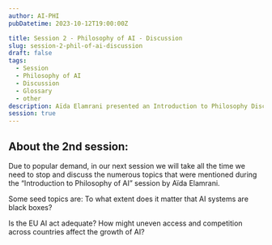 ```yaml
---
author: AI-PHI
pubDatetime: 2023-10-12T19:00:00Z

title: Session 2 - Philosophy of AI - Discussion
slug: session-2-phil-of-ai-discussion
draft: false
tags:
  - Session
  - Philosophy of AI
  - Discussion
  - Glossary
  - other
description: Aïda Elamrani presented an Introduction to Philosophy Discussion
session: true
---
```


## About the 2nd session:

Due to popular demand, in our next session we will take all the time we need to stop and discuss the numerous topics that were mentioned during the “Introduction to Philosophy of AI” session by Aïda Elamrani.

Some seed topics are:
To what extent does it matter that AI systems are black boxes?

Is the EU AI act adequate? How might uneven access and competition across countries affect the growth of AI?
